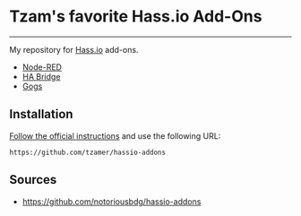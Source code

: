 # Tzam's favorite Hass.io Add-Ons
---------

My repository for [Hass.io](https://home-assistant.io/hassio/) add-ons.

* [Node-RED](https://github.com/notoriousbdg/hassio-addons/tree/master/node-red)
* [HA Bridge](https://github.com/notoriousbdg/hassio-addons/tree/master/ha-bridge)
* [Gogs](https://github.com/notoriousbdg/hassio-addons/tree/master/gogs)

## Installation

[Follow the official instructions](https://home-assistant.io/hassio/installing_third_party_addons/) and use the following URL:

    https://github.com/tzamer/hassio-addons

## Sources
* https://github.com/notoriousbdg/hassio-addons
